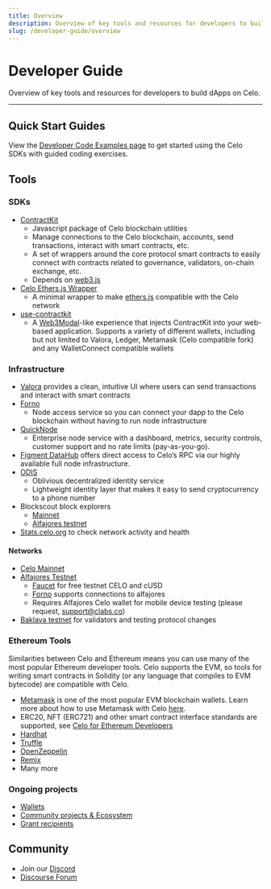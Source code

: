 ```yaml
---
title: Overview
description: Overview of key tools and resources for developers to build dApps on Celo.
slug: /developer-guide/overview
---
```


# Developer Guide

Overview of key tools and resources for developers to build dApps on Celo.

___

## Quick Start Guides

View the [Developer Code Examples page](/developer-resources/start.md) to get started using the Celo SDKs with guided coding exercises.

## Tools

### SDKs

- [ContractKit](/developer-guide/contractkit)
  - Javascript package of Celo blockchain utilities
  - Manage connections to the Celo blockchain, accounts, send transactions, interact with smart contracts, etc.
  - A set of wrappers around the core protocol smart contracts to easily connect with contracts related to governance, validators, on-chain exchange, etc.
  - Depends on [web3.js](https://web3js.readthedocs.io/en/latest/)
- [Celo Ethers.js Wrapper](https://github.com/celo-tools/celo-ethers-wrapper)
  - A minimal wrapper to make [ethers.js](https://docs.ethers.io/v5/) compatible with the Celo network
- [use-contractkit](https://github.com/celo-tools/use-contractkit)
  - A [Web3Modal](https://web3modal.com/)-like experience that injects ContractKit into your web-based application. Supports a variety of different wallets, including but not limited to Valora, Ledger, Metamask (Celo compatible fork) and any WalletConnect compatible wallets

### Infrastructure

- [Valora](https://valoraapp.com/) provides a clean, intuitive UI where users can send transactions and interact with smart contracts
- [Forno](/developer-guide/forno)
  - Node access service so you can connect your dapp to the Celo blockchain without having to run node infrastructure
- [QuickNode](https://www.quicknode.com/chains/celo)
  - Enterprise node service with a dashboard, metrics, security controls, customer support and no rate limits (pay-as-you-go).
- [Figment DataHub](https://figment.io/datahub/celo/) offers direct access to Celo’s RPC via our highly available full node infrastructure.
- [ODIS](/developer-resources/contractkit/odis.md)
  - Oblivious decentralized identity service
  - Lightweight identity layer that makes it easy to send cryptocurrency to a phone number
- Blockscout block explorers
  - [Mainnet](http://explorer.celo.org/)
  - [Alfajores testnet](http://alfajores-blockscout.celo-testnet.org/)
- [Stats.celo.org](http://stats.celo.org) to check network activity and health

#### Networks

- [Celo Mainnet](../getting-started/mainnet/index.md)
- [Alfajores Testnet](/getting-started/alfajores-testnet)
  - [Faucet](https://celo.org/developers/faucet) for free testnet CELO and cUSD
  - [Forno](forno/) supports connections to alfajores
  - Requires Alfajores Celo wallet for mobile device testing (please request, [support@clabs.co](mailto:support@clabs.co))
- [Baklava testnet](/getting-started/baklava-testnet) for validators and testing protocol changes

### Ethereum Tools

Similarities between Celo and Ethereum means you can use many of the most popular Ethereum developer tools. Celo supports the EVM, so tools for writing smart contracts in Solidity (or any language that compiles to EVM bytecode) are compatible with Celo.

- [Metamask](https://metamask.io/) is one of the most popular EVM blockchain wallets. Learn more about how to use Metamask with Celo [here](../getting-started/wallets/using-metamask-with-celo/index.md).
- ERC20, NFT (ERC721) and other smart contract interface standards are supported, see [Celo for Ethereum Developers](developer-resources/celo-for-eth-devs.md)
- [Hardhat](https://hardhat.org/)
- [Truffle](https://www.trufflesuite.com/)
- [OpenZeppelin](https://openzeppelin.com/)
- [Remix](https://remix.ethereum.org/)
- Many more

### Ongoing projects

- [Wallets](../getting-started/wallets/index.md)
- [Community projects & Ecosystem](https://celohub.org/)
- [Grant recipients](https://celo.org/experience/grants/directory)

## Community

- Join our [Discord](https://chat.celo.org)
- [Discourse Forum](https://forum.celo.org/)

